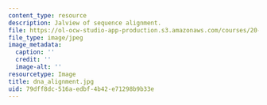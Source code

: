 ```yaml
---
content_type: resource
description: Jalview of sequence alignment.
file: https://ol-ocw-studio-app-production.s3.amazonaws.com/courses/20-109-laboratory-fundamentals-in-biological-engineering-fall-2007/79dff8dc516aedbf4b42e71298b9b33e_dna_alignment.jpg
file_type: image/jpeg
image_metadata:
  caption: ''
  credit: ''
  image-alt: ''
resourcetype: Image
title: dna_alignment.jpg
uid: 79dff8dc-516a-edbf-4b42-e71298b9b33e
---
```

